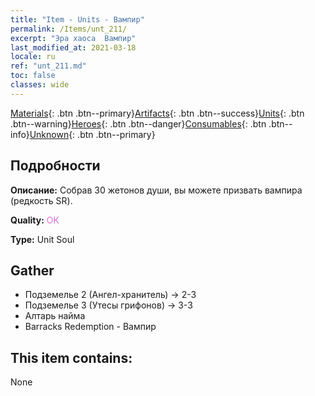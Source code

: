 ```yaml
---
title: "Item - Units - Вампир"
permalink: /Items/unt_211/
excerpt: "Эра хаоса  Вампир"
last_modified_at: 2021-03-18
locale: ru
ref: "unt_211.md"
toc: false
classes: wide
---
```

 [Materials](/ru/Items/){: .btn .btn--primary}[Artifacts](/ru/Items/Artifacts/){: .btn .btn--success}[Units](/ru/Items/Units/){: .btn .btn--warning}[Heroes](/ru/Items/Heroes/){: .btn .btn--danger}[Consumables](/ru/Items/Consumables/){: .btn .btn--info}[Unknown](/ru/Items/Unknown/){: .btn .btn--primary}

## Подробности
 **Описание:** Собрав 30 жетонов души, вы можете призвать вампира (редкость SR).

 **Quality:** <span style="color: #DA70D6">OK</span>

 **Type:** Unit Soul

## Gather

*    Подземелье 2 (Ангел-хранитель) -> 2-3 
*    Подземелье 3 (Утесы грифонов) -> 3-3 
*    Алтарь найма 
*    Barracks Redemption - Вампир 

## This item contains:

  None

